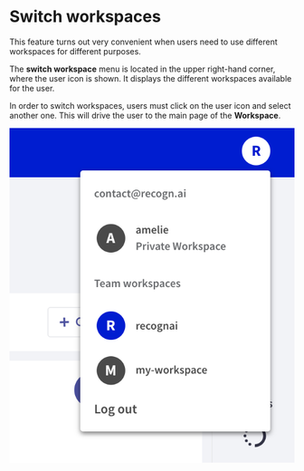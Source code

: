 # Switch workspaces

This feature turns out very convenient when users need to use different workspaces for different purposes.

The **switch workspace** menu is located in the upper right-hand corner, where the user icon is shown. It displays the different workspaces available for the user.

In order to switch workspaces, users must click on the user icon and select another one. This will drive the user to the main page of the **Workspace**.

![Switch workspace view](../../_static/reference/webapp/switch_workspaces.png)
